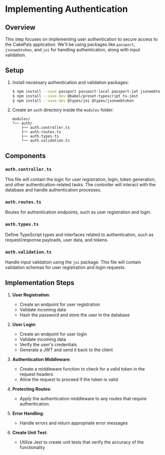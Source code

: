 # Implementing Authentication

## Overview

This step focuses on implementing user authentication to secure access to the CakePals application. We'll be using packages like `passport`, `jsonwebtoken`, and `joi` for handling authentication, along with input validation.

## Setup

1. Install necessary authentication and validation packages:
   ```sh
   $ npm install --save passport passport-local passport-jwt jsonwebtoken joi
   $ npm install --save-dev @babel/preset-typescript ts-jest
   $ npm install --save-dev @types/joi @types/jsonwebtoken
   ```

2. Create an `auth` directory inside the `modules` folder:
   ```
   modules/
   └── auth/
       ├── auth.controller.ts
       ├── auth.routes.ts
       ├── auth.types.ts
       └── auth.validation.ts
   ```

## Components

### `auth.controller.ts`

This file will contain the logic for user registration, login, token generation, and other authentication-related tasks. The controller will interact with the database and handle authentication processes.

### `auth.routes.ts`

Routes for authentication endpoints, such as user registration and login.

### `auth.types.ts`

Define TypeScript types and interfaces related to authentication, such as request/response payloads, user data, and tokens.

### `auth.validation.ts`

Handle input validation using the `joi` package. This file will contain validation schemas for user registration and login requests.

## Implementation Steps

1. **User Registration**:
   - Create an endpoint for user registration
   - Validate incoming data
   - Hash the password and store the user in the database

2. **User Login**:
   - Create an endpoint for user login
   - Validate incoming data
   - Verify the user's credentials
   - Generate a JWT and send it back to the client

3. **Authentication Middleware**:
   - Create a middleware function to check for a valid token in the request headers
   - Allow the request to proceed if the token is valid

4. **Protecting Routes**:
   - Apply the authentication middleware to any routes that require authentication.

5. **Error Handling**:
   - Handle errors and return appropriate error messages

6. **Create Unit Test**:
   - Utilize Jest to create unit tests that verify the accuracy of the functionality
